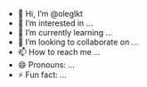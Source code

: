 - 👋 Hi, I’m @oleglkt
- 👀 I’m interested in ...
- 🌱 I’m currently learning ...
- 💞️ I’m looking to collaborate on ...
- 📫 How to reach me ...
- 😄 Pronouns: ...
- ⚡ Fun fact: ...

<!---
oleglkt/oleglkt is a ✨ special ✨ repository because its `README.md` (this file) appears on your GitHub profile.
You can click the Preview link to take a look at your changes.
--->

